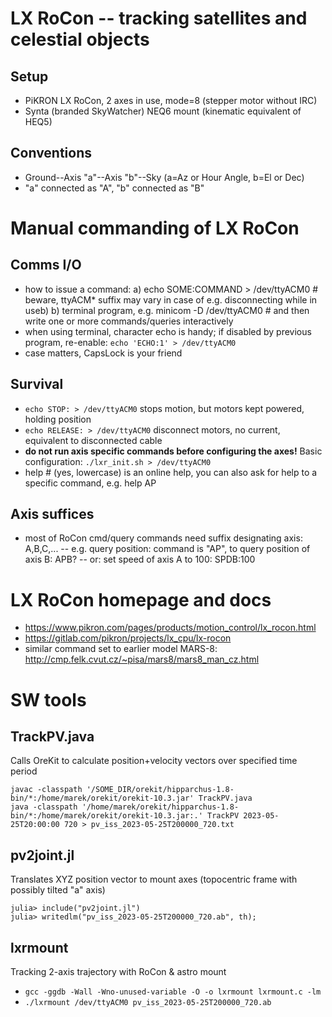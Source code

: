 # LX RoCon -- tracking satellites and celestial objects

## Setup
- PiKRON LX RoCon, 2 axes in use, mode=8 (stepper motor without IRC)
- Synta (branded SkyWatcher) NEQ6 mount (kinematic equivalent of HEQ5)

## Conventions
- Ground--Axis "a"--Axis "b"--Sky (a=Az or Hour Angle, b=El or Dec)
- "a" connected as "A", "b" connected as "B"

# Manual commanding of LX RoCon
## Comms I/O
- how to issue a command:
a) echo SOME:COMMAND > /dev/ttyACM0 # beware, ttyACM* suffix may vary in case of e.g. disconnecting while in useb) 
b) terminal program, e.g. minicom -D /dev/ttyACM0 # and then write one or more commands/queries interactively
- when using terminal, character echo is handy; if disabled by previous program, re-enable:
`echo 'ECHO:1' > /dev/ttyACM0`
- case matters, CapsLock is your friend
## Survival
- `echo STOP: > /dev/ttyACM0` stops motion, but motors kept powered, holding position
- `echo RELEASE: > /dev/ttyACM0` disconnect motors, no current, equivalent to disconnected cable
- **do not run axis specific commands before configuring the axes!**
Basic configuration: `./lxr_init.sh > /dev/ttyACM0`
- help # (yes, lowercase) is an online help, you can also ask for help to a specific command, e.g. help AP
## Axis suffices
- most of RoCon cmd/query commands need suffix designating axis: A,B,C,...
-- e.g. query position: command is "AP", to query position of axis B: APB?
-- or: set speed of axis A to 100: SPDB:100

# LX RoCon homepage and docs
- https://www.pikron.com/pages/products/motion_control/lx_rocon.html
- https://gitlab.com/pikron/projects/lx_cpu/lx-rocon
- similar command set to earlier model MARS-8: http://cmp.felk.cvut.cz/~pisa/mars8/mars8_man_cz.html

# SW tools
## TrackPV.java
Calls OreKit to calculate position+velocity vectors over specified time period
```
javac -classpath '/SOME_DIR/orekit/hipparchus-1.8-bin/*:/home/marek/orekit/orekit-10.3.jar' TrackPV.java
java -classpath '/home/marek/orekit/hipparchus-1.8-bin/*:/home/marek/orekit/orekit-10.3.jar:.' TrackPV 2023-05-25T20:00:00 720 > pv_iss_2023-05-25T200000_720.txt
```
## pv2joint.jl
Translates XYZ position vector to mount axes (topocentric frame with possibly tilted "a" axis)
```
julia> include("pv2joint.jl")
julia> writedlm("pv_iss_2023-05-25T200000_720.ab", th);
```

## lxrmount
Tracking 2-axis trajectory with RoCon & astro mount
- `gcc -ggdb -Wall -Wno-unused-variable -O -o lxrmount lxrmount.c -lm`
- `./lxrmount /dev/ttyACM0 pv_iss_2023-05-25T200000_720.ab`
